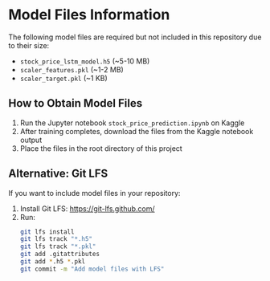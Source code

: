 # Model Files Information

The following model files are required but not included in this repository due to their size:

- `stock_price_lstm_model.h5` (~5-10 MB)
- `scaler_features.pkl` (~1-2 MB)
- `scaler_target.pkl` (~1 KB)

## How to Obtain Model Files

1. Run the Jupyter notebook `stock_price_prediction.ipynb` on Kaggle
2. After training completes, download the files from the Kaggle notebook output
3. Place the files in the root directory of this project

## Alternative: Git LFS

If you want to include model files in your repository:

1. Install Git LFS: https://git-lfs.github.com/
2. Run:
   ```bash
   git lfs install
   git lfs track "*.h5"
   git lfs track "*.pkl"
   git add .gitattributes
   git add *.h5 *.pkl
   git commit -m "Add model files with LFS"
   ```